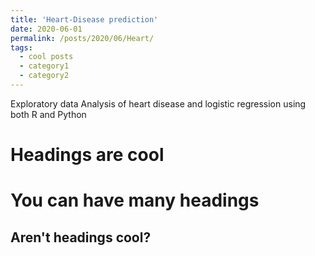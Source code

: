 ```yaml
---
title: 'Heart-Disease prediction'
date: 2020-06-01
permalink: /posts/2020/06/Heart/
tags:
  - cool posts
  - category1
  - category2
---
```


Exploratory data Analysis of heart disease and logistic regression using both R and Python

Headings are cool
======

You can have many headings
======

Aren't headings cool?
------
